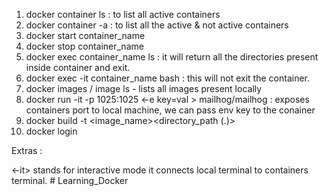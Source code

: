 1. docker container ls : to list all active containers
2. docker container -a : to list all the active & not active containers
3. docker start container_name
4. docker stop container_name
5. docker exec container_name ls : it will return all the directories present inside container and exit.
6. docker exec -it container_name bash : this will not exit the container.
7. docker images / image ls - lists all images present locally
8. docker run -it -p 1025:1025 <-e key=val > mailhog/mailhog : exposes containers port to local machine, we can pass env key to the conainer
9. docker build -t <image_name><directory_path (.)>
10. docker login

Extras :

<-it> stands for interactive mode it connects local terminal to containers terminal.
#   L e a r n i n g _ D o c k e r  
 